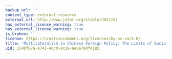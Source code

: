 ```yaml
---
backup_url: ''
content_type: external-resource
external_url: http://www.jstor.org/stable/3021157
has_external_licence_warning: true
has_external_license_warning: true
is_broken: ''
license: https://creativecommons.org/licenses/by-nc-sa/4.0/
title: 'Multilateralism in Chinese Foreign Policy: The Limits of Socialization'
uid: 1540f67a-a741-40cd-8c29-ae6a780f4182
---
```

